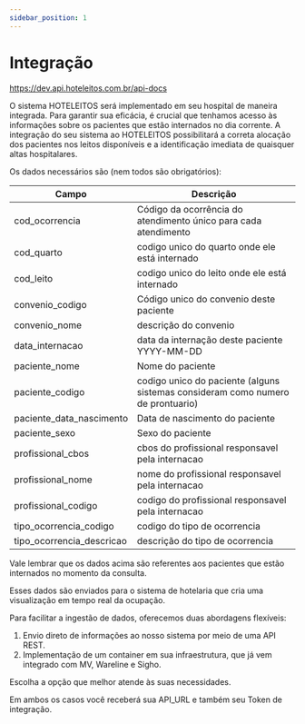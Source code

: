 ```yaml
---
sidebar_position: 1
---
```

# Integração

https://dev.api.hoteleitos.com.br/api-docs

O sistema HOTELEITOS será implementado em seu hospital de maneira integrada. Para garantir sua eficácia, é crucial que tenhamos acesso às informações sobre os pacientes que estão internados no dia corrente. A integração do seu sistema ao HOTELEITOS possibilitará a correta alocação dos pacientes nos leitos disponíveis e a identificação imediata de quaisquer altas hospitalares.

Os dados necessários são (nem todos são obrigatórios):

| Campo                     | Descrição                                                                     |
| ------------------------- | ------------------------------------------------------------------------------- |
| cod_ocorrencia            | Código da ocorrência do atendimento único para cada atendimento              |
| cod_quarto                | codigo unico do quarto onde ele está internado                                 |
| cod_leito                 | codigo unico do leito onde ele está internado                                  |
| convenio_codigo           | Código unico do convenio deste paciente                                        |
| convenio_nome             | descrição do convenio                                                         |
| data_internacao           | data da internação deste paciente YYYY-MM-DD                                  |
| paciente_nome             | Nome do paciente                                                                |
| paciente_codigo           | codigo unico do paciente (alguns sistemas consideram como numero de prontuario) |
| paciente_data_nascimento  | Data de nascimento do paciente                                                  |
| paciente_sexo             | Sexo do paciente                                                                |
| profissional_cbos         | cbos do profissional responsavel pela internacao                                |
| profissional_nome         | nome do profissional responsavel pela internacao                                |
| profissional_codigo       | codigo do profissional responsavel pela internacao                              |
| tipo_ocorrencia_codigo    | codigo do tipo de ocorrencia                                                    |
| tipo_ocorrencia_descricao | descrição do tipo de ocorrencia                                               |

Vale lembrar que os dados acima são referentes aos pacientes que estão internados no momento da consulta.

Esses dados são enviados para o sistema de hotelaria que cria uma visualização em tempo real da ocupação.

Para facilitar a ingestão de dados, oferecemos duas abordagens flexíveis:

1. Envio direto de informações ao nosso sistema por meio de uma API REST.
2. Implementação de um container em sua infraestrutura, que já vem integrado com MV, Wareline e Sigho.

Escolha a opção que melhor atende às suas necessidades.

Em ambos os casos você receberá sua API_URL e também seu Token de integração.
